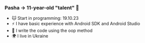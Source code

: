 ### Pasha -> 11-year-old "talent"  👋

- 🐱 Start in programming: 19.10.23
- ⚡ I have basic experience with Android SDK and Android Studio
- 🌱 I write the code using the oop method
- 🌍 I live in Ukraine 
<!--
**Deizerok/Deizerok** is a ✨ _special_ ✨ repository because its `README.md` (this file) appears on your GitHub profile.

Here are some ideas to get you started:

- 🔭 I’m currently working on ...
- 🌱 I’m currently learning ...
- 👯 I’m looking to collaborate on ...
- 🤔 I’m looking for help with ...
- 💬 Ask me about ...
- 📫 How to reach me: ...
- 😄 Pronouns: ...
- ⚡ Fun fact: ...
-->
